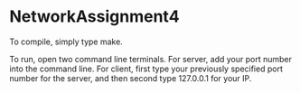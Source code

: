 # NetworkAssignment4

To compile, simply type make. 

To run, open two command line terminals. 
For server, add your port number into the command line. 
For client, first type your previously specified port number for the server,
and then second type 127.0.0.1 for your IP.
